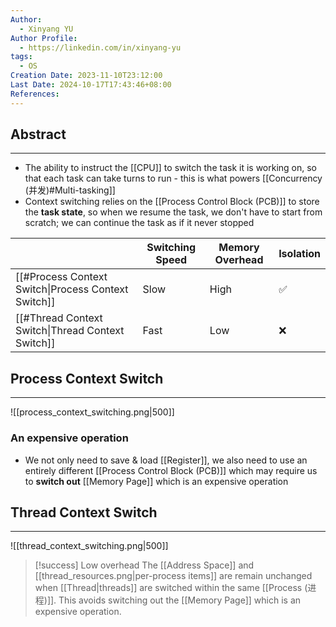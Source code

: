```yaml
---
Author:
  - Xinyang YU
Author Profile:
  - https://linkedin.com/in/xinyang-yu
tags:
  - OS
Creation Date: 2023-11-10T23:12:00
Last Date: 2024-10-17T17:43:46+08:00
References: 
---
```

## Abstract
---
- The ability to instruct the [[CPU]] to switch the task it is working on, so that each task can take turns to run - this is what powers [[Concurrency (并发)#Multi-tasking]]
- Context switching relies on the [[Process Control Block (PCB)]] to store the **task state**, so when we resume the task, we don't have to start from scratch; we can continue the task as if it never stopped


|                                                     | Switching Speed | Memory Overhead | Isolation |
| --------------------------------------------------- | --------------- | --------------- | --------- |
| [[#Process Context Switch\|Process Context Switch]] | Slow            | High            | ✅         |
| [[#Thread Context Switch\|Thread Context Switch]]   | Fast            | Low             | ❌         |


## Process Context Switch
---
![[process_context_switching.png|500]]
### An expensive operation
- We not only need to save & load [[Register]], we also need to use an entirely different [[Process Control Block (PCB)]] which may require us to **switch out** [[Memory Page]] which is an expensive operation


## Thread Context Switch
---
![[thread_context_switching.png|500]]


>[!success] Low overhead
> The [[Address Space]] and [[thread_resources.png|per-process items]] are remain unchanged when [[Thread|threads]] are switched within the same [[Process (进程)]]. This avoids switching out the [[Memory Page]] which is an expensive operation.